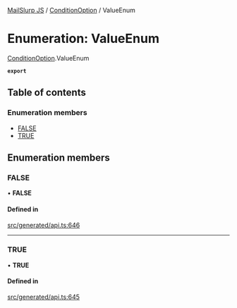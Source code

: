 [MailSlurp JS](../README.md) / [ConditionOption](../modules/ConditionOption.md) / ValueEnum

# Enumeration: ValueEnum

[ConditionOption](../modules/ConditionOption.md).ValueEnum

**`export`**

## Table of contents

### Enumeration members

- [FALSE](ConditionOption.ValueEnum.md#false)
- [TRUE](ConditionOption.ValueEnum.md#true)

## Enumeration members

### FALSE

• **FALSE**

#### Defined in

[src/generated/api.ts:646](https://github.com/mailslurp/mailslurp-client/blob/113e801/src/generated/api.ts#L646)

___

### TRUE

• **TRUE**

#### Defined in

[src/generated/api.ts:645](https://github.com/mailslurp/mailslurp-client/blob/113e801/src/generated/api.ts#L645)
